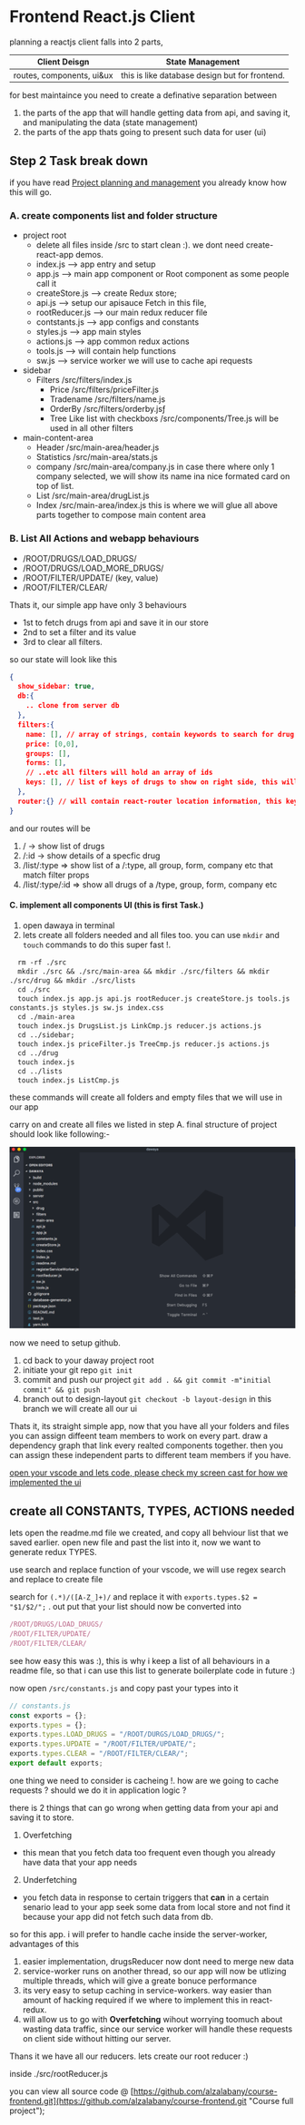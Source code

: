 # Frontend React.js Client

planning a reactjs client falls into 2 parts,

| Client Deisgn | State Management |
|:--:|:--:|
| routes, components, ui&ux | this is like database design but for frontend.|

for best maintaince you need to create a definative separation between 

1. the parts of the app that will handle getting data from api, and saving it, and manipulating the data (state management)
2. the parts of the app thats going to present such data for user (ui)


## Step 2 Task break down

if you have read [Project planning and management](chapter_4/project_planning_and_management.md) you already know how this will go.

### A. create components list and folder structure

* project root
  * delete all files inside /src to start clean :). we dont need create-react-app demos.
  * index.js --> app entry and setup
  * app.js --> main app component or Root component as some people call it
  * createStore.js --> create Redux store;
  * api.js --> setup our apisauce Fetch in this file,
  * rootReducer.js --> our main redux reducer file
  * contstants.js --> app configs and constants
  * styles.js --> app main styles
  * actions.js --> app common redux actions
  * tools.js --> will contain help functions
  * sw.js --> service worker we will use to cache api requests
* sidebar
  * Filters /src/filters/index.js
    * Price /src/filters/priceFilter.js
    * Tradename /src/filters/name.js
    * OrderBy /src/filters/orderby.jsƒ
    * Tree Like list with checkboxs /src/components/Tree.js will be used in all other filters
* main-content-area
  * Header /src/main-area/header.js
  * Statistics /src/main-area/stats.js
  * company /src/main-area/company.js in case there where only 1 company selected, we will show its name ina nice formated card on top of list.
  * List /src/main-area/drugList.js
  * Index /src/main-area/index.js this is where we will glue all above parts together to compose main content area

### B. List All Actions and webapp behaviours

* /ROOT/DRUGS/LOAD_DRUGS/
* /ROOT/DRUGS/LOAD\_MORE\_DRUGS/
* /ROOT/FILTER/UPDATE/ (key, value)
* /ROOT/FILTER/CLEAR/

Thats it, our simple app have only 3 behaviours

* 1st to fetch drugs from api and save it in our store
* 2nd to set a filter and its value
* 3rd to clear all filters.

so our state will look like this

```json
{
  show_sidebar: true,
  db:{
    .. clone from server db
  },
  filters:{
    name: [], // array of strings, contain keywords to search for drug.
    price: [0,0],
    groups: [],
    forms: [],
    // ..etc all filters will hold an array of ids
    keys: [], // list of keys of drugs to show on right side, this will update everytime db/filters changes, its a computed value so it shouldnt be in state, but we will leave it for now just for sake of simplicity
  },
  router:{} // will contain react-router location information, this key is handled by react-router-redux
}
```

and our routes will be

1. / -> show list of drugs
2. /:id -> show details of a specfic drug
3. /list/:type => show list of a /:type, all group, form, company etc that match filter props
3. /list/:type/:id => show all drugs of a /type, group, form, company etc

#### C. implement all components UI (this is first Task.)

1. open dawaya in terminal
1. lets create all folders needed and all files too. you can use `mkdir` and `touch` commands to do this super fast !.

```shell
  rm -rf ./src
  mkdir ./src && ./src/main-area && mkdir ./src/filters && mkdir ./src/drug && mkdir ./src/lists
  cd ./src
  touch index.js app.js api.js rootReducer.js createStore.js tools.js constants.js styles.js sw.js index.css
  cd ./main-area
  touch index.js DrugsList.js LinkCmp.js reducer.js actions.js
  cd ../sidebar;
  touch index.js priceFilter.js TreeCmp.js reducer.js actions.js
  cd ../drug
  touch index.js
  cd ../lists
  touch index.js ListCmp.js
```

these commands will create all folders and empty files that we will use in our app

carry on and create all files we listed in step A. final structure of project should look like following:-

![PIcture of vscode will all files and folders created](./assets/struct.png "Project Folder structure")

now we need to setup github.

1. cd back to your daway project root
1. initiate your git repo `git init`
1. commit and push our project `git add . && git commit -m"initial commit" && git push`
1. branch out to design-layout `git checkout -b layout-design` in this branch we will create all our ui

Thats it, its straight simple app, now that you have all your folders and files you can assign diffeent team members to work on every part. draw a dependency graph that link every realted components together.
then you can assign these independent parts to different team members if you have.

[open your vscode and lets code, please check my screen cast for how we implemented the ui](https://youtube.com/alzalabany/reactjs-cours "momen's yourtube")

## create all CONSTANTS, TYPES, ACTIONS needed

lets open the readme.md file we created, and copy all behviour list that we saved earlier.
open new file and past the list into it, now we want to generate redux TYPES.

use search and replace function of your vscode, we will use regex search and replace to create file

search for `(.*)/([A-Z_]+)/` and replace it with `exports.types.$2 = "$1/$2/";` . out put that your 
list should now be converted into

```javascript
/ROOT/DRUGS/LOAD_DRUGS/
/ROOT/FILTER/UPDATE/
/ROOT/FILTER/CLEAR/
```

see how easy this was :), this is why i keep a list of all behaviours in a readme file, so that i can use this list to generate boilerplate code in future :)

now open `/src/constants.js` and copy past your types into it

```javascript
// constants.js
const exports = {};
exports.types = {};
exports.types.LOAD_DRUGS = "/ROOT/DURGS/LOAD_DRUGS/";
exports.types.UPDATE = "/ROOT/FILTER/UPDATE/";
exports.types.CLEAR = "/ROOT/FILTER/CLEAR/";
export default exports;
```

one thing we need to consider is cacheing !. how are we going to cache requests ? should we do it in application logic ?

there is 2 things that can go wrong when getting data from your api and saving it to store.

1. Overfetching
  * this mean that you fetch data too frequent even though you already have data that your app needs
2. Underfetching
  * you fetch data in response to certain triggers that **can** in a certain senario lead to your app seek some data from local store and not find it because your app did not fetch such data from db.


so for this app. i will prefer to handle cache inside the server-worker, advantages of this

1. easier implementation, drugsReducer now dont need to merge new data
1. service-worker runs on another thread, so our app will now be utlizing multiple threads, which will give a greate bonuce performance
1. its very easy to setup caching in service-workers. way easier than amount of hacking required if we where to implement this in react-redux.
1. will allow us to go with **Overfetching** wihout worrying toomuch about wasting data traffic, since our service worker will handle these requests on client side without hitting our server.

Thans it we have all our reducers. lets create our root reducer :)

inside ./src/rootReducer.js



you can view all source code @ [https://github.com/alzalabany/course-frontend.git](https://github.com/alzalabany/course-frontend.git "Course full project");